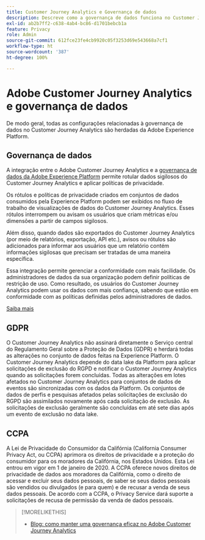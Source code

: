 ```yaml
---
title: Customer Journey Analytics e Governança de dados
description: Descreve como a governança de dados funciona no Customer Journey Analytics.
exl-id: ab2b7ff2-c638-4ab4-bc86-d1701bebcb1a
feature: Privacy
role: Admin
source-git-commit: 612fce23fe4cb9920c05f3253d69e543668a7cf1
workflow-type: ht
source-wordcount: '387'
ht-degree: 100%

---
```


# Adobe Customer Journey Analytics e governança de dados

De modo geral, todas as configurações relacionadas à governança de dados no Customer Journey Analytics são herdadas da Adobe Experience Platform.

## Governança de dados

A integração entre o Adobe Customer Journey Analytics e a [governança de dados da Adobe Experience Platform](https://experienceleague.adobe.com/docs/experience-platform/data-governance/home.html?lang=pt-BR) permite rotular dados sigilosos do Customer Journey Analytics e aplicar políticas de privacidade.

Os rótulos e políticas de privacidade criados em conjuntos de dados consumidos pela Experience Platform podem ser exibidos no fluxo de trabalho de visualizações de dados do Customer Journey Analytics. Esses rótulos interrompem ou avisam os usuários que criam métricas e/ou dimensões a partir de campos sigilosos.

Além disso, quando dados são exportados do Customer Journey Analytics (por meio de relatórios, exportação, API etc.), avisos ou rótulos são adicionados para informar aos usuários que um relatório contém informações sigilosas que precisam ser tratadas de uma maneira específica.

Essa integração permite gerenciar a conformidade com mais facilidade. Os administradores de dados da sua organização podem definir políticas de restrição de uso. Como resultado, os usuários do Customer Journey Analytics podem usar os dados com mais confiança, sabendo que estão em conformidade com as políticas definidas pelos administradores de dados.

[Saiba mais](/help/data-views/data-governance.md)

## GDPR

O Customer Journey Analytics não assinará diretamente o Serviço central do Regulamento Geral sobre a Proteção de Dados (GDPR) e herdará todas as alterações no conjunto de dados feitas na Experience Platform. O Customer Journey Analytics depende do data lake da Platform para aplicar solicitações de exclusão do RGPD e notificar o Customer Journey Analytics quando as solicitações forem concluídas. Todas as alterações em lotes afetados no Customer Journey Analytics para conjuntos de dados de eventos são sincronizadas com os dados da Platform. Os conjuntos de dados de perfis e pesquisas afetados pelas solicitações de exclusão do RGPD são assimilados novamente após cada solicitação de exclusão. As solicitações de exclusão geralmente são concluídas em até sete dias após um evento de exclusão no data lake.

## CCPA

A Lei de Privacidade do Consumidor da Califórnia (California Consumer Privacy Act, ou CCPA) aprimora os direitos de privacidade e a proteção do consumidor para os moradores da Califórnia, nos Estados Unidos. Esta Lei entrou em vigor em 1 de janeiro de 2020.
A CCPA oferece novos direitos de privacidade de dados aos moradores da Califórnia, como o direito de acessar e excluir seus dados pessoais, de saber se seus dados pessoais são vendidos ou divulgados (e para quem) e de recusar a venda de seus dados pessoais.
De acordo com a CCPA, o Privacy Service dará suporte a solicitações de recusa de permissão da venda de dados pessoais.

>[!MORELIKETHIS]
>
>* [Blog: como manter uma governança eficaz no Adobe Customer Journey Analytics](https://experienceleaguecommunities.adobe.com/t5/adobe-analytics-blogs/bg-p/adobe-analytics-blogs/page/4?profile.language=pt)

